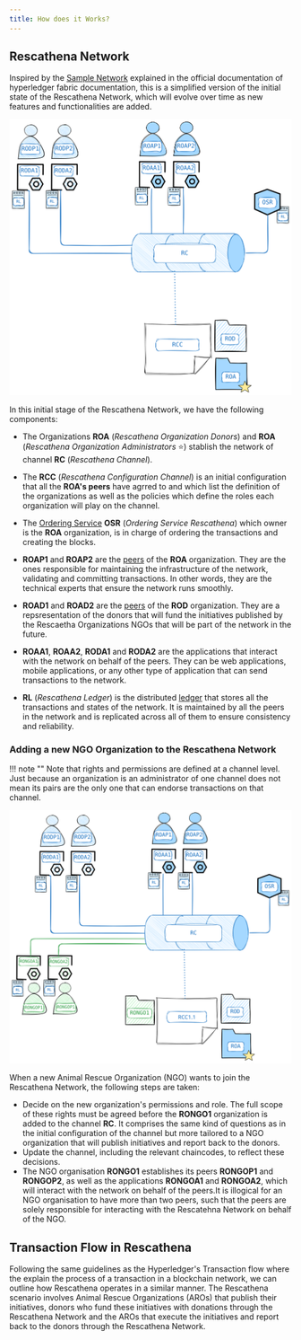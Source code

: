 ```yaml
---
title: How does it Works?
---
```



## Rescathena Network

Inspired by the [Sample Network](https://hyperledger-fabric.readthedocs.io/en/release-2.5/network/network.html#the-sample-network) explained in the official documentation of hyperledger fabric documentation, this is a simplified version of the initial state of the Rescathena Network, which will evolve over time as new features and functionalities are added.

![Rescathena Network](assets/images/initial_r_network.svg)


In this initial stage of the Rescathena Network, we have the following components:

- The Organizations **ROA** (_Rescathena Organization Donors_) and **ROA** (_Rescathena Organization Administrators_ ⭐️) stablish the network of channel **RC** (_Rescathena Channel_).

- The **RCC** (_Rescathena Configuration Channel_) is an initial configuration that all the **ROA's peers** have agrred to and which list the definition of the organizations as well as the policies which define the roles each organization will play on the channel.

- The [Ordering Service](https://hyperledger-fabric.readthedocs.io/en/release-2.5/orderer/ordering_service.html) **OSR** (_Ordering Service Rescathena_) which owner is the **ROA** organization, is in charge of ordering the transactions and creating the blocks.

- **ROAP1** and **ROAP2** are the [peers](https://hyperledger-fabric.readthedocs.io/en/release-2.5/peers/peers.html) of the **ROA** organization. They are the ones responsible for maintaining the infrastructure of the network, validating and committing transactions. In other words, they are the technical experts that ensure the network runs smoothly.

- **ROAD1** and **ROAD2** are the [peers](https://hyperledger-fabric.readthedocs.io/en/release-2.5/peers/peers.html) of the **ROD** organization. They are a repsresentation of the donors that will fund the initiatives published by the Rescaetha Organizations NGOs that will be part of the network in the future.

- **ROAA1**, **ROAA2**, **RODA1** and **RODA2** are the applications that interact with the network on behalf of the peers. They can be web applications, mobile applications, or any other type of application that can send transactions to the network.

- **RL** (_Rescathena Ledger_) is the distributed [ledger](https://hyperledger-fabric.readthedocs.io/en/release-2.5/ledger/ledger.html) that stores all the transactions and states of the network. It is maintained by all the peers in the network and is replicated across all of them to ensure consistency and reliability.


### Adding a new NGO Organization to the Rescathena Network

!!! note ""
    Note that rights and permissions are defined at a channel level. Just because an organization is an administrator of one channel does not mean its pairs are the only one that can endorse transactions on that channel.

![Adding a new NGO Organization to the Rescathena Network](assets/images/add_ngo_r_network.svg)

When a new Animal Rescue Organization (NGO) wants to join the Rescathena Network, the following steps are taken:

- Decide on the new organization's permissions and role. The full scope of these rights must be agreed before the **RONGO1** organization is added to the channel **RC**. It comprises the same kind of questions as in the initial configuration of the channel but more tailored to a NGO organization that will publish initiatives and report back to the donors.
- Update the channel, including the relevant chaincodes, to reflect these decisions.
- The NGO organisation **RONGO1** establishes its peers **RONGOP1** and **RONGOP2**, as well as the applications **RONGOA1** and **RONGOA2**, which will interact with the network on behalf of the peers.It is illogical for an NGO organisation to have more than two peers, such that the peers are solely responsible for interacting with the Rescatehna Network on behalf of the NGO.

## Transaction Flow in Rescathena


Following the same guidelines as the Hyperledger's Transaction flow where the explain the process of a transaction in a blockchain network, we can outline how Rescathena operates in a similar manner. The Rescathena scenario involves Animal Rescue Organizations (AROs) that publish their initiatives, donors who fund these initiatives with donations through the Rescathena Network and the AROs that execute the initiatives and report back to the donors through the Rescathena Network.



